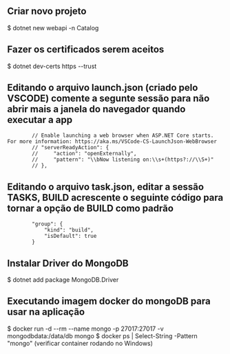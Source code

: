 ## Criar novo projeto

$ dotnet new webapi -n Catalog

## Fazer os certificados serem aceitos

$ dotnet dev-certs https --trust

## Editando o arquivo launch.json (criado pelo VSCODE) comente a segunte sessão para não abrir mais a janela do navegador quando executar a app

            // Enable launching a web browser when ASP.NET Core starts. For more information: https://aka.ms/VSCode-CS-LaunchJson-WebBrowser
            // "serverReadyAction": {
            //     "action": "openExternally",
            //     "pattern": "\\bNow listening on:\\s+(https?://\\S+)"
            // },

## Editando o arquivo task.json, editar a sessão TASKS, BUILD acrescente o seguinte código para tornar a opção de BUILD como padrão

            "group": {
                "kind": "build",
                "isDefault": true
            }

## Instalar Driver do MongoDB

$ dotnet add package MongoDB.Driver

## Executando imagem docker do mongoDB para usar na aplicação

$ docker run -d --rm --name mongo -p 27017:27017 -v mongodbdata:/data/db mongo
$ docker ps | Select-String -Pattern "mongo" (verificar container rodando no Windows)
